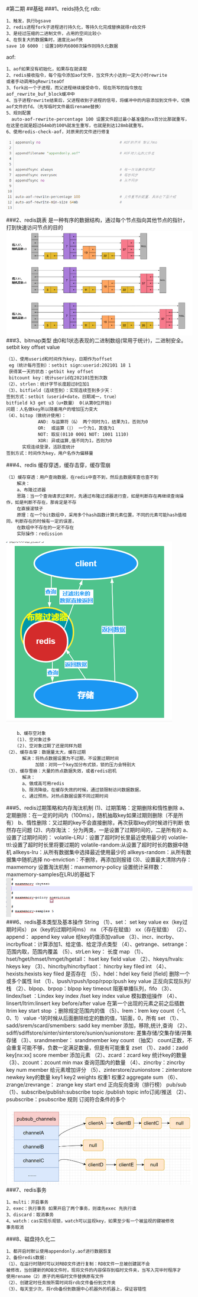 #第二期
##基础
###1、reids持久化
rdb:

    1、触发，执行bgsave
    2、redis进程fork子进程进行持久化，等持久化完成替换就得rdb文件
    3、是经过压缩的二进制文件，占用的空间比较小
    4、在恢复大的数据集时，速度比aof快
    save 10 6000 ：设置10秒内6000次操作则持久化数据
aof:

    1、aof如果没有初始化，如果存在就读取
    2、redis接收指令，每个指令添加aof文件，当文件大小达到一定大小时rewrite
    或者手动调用bgRewriteaOf
    3、fork出一个子进程，而父进程继续接受命令，现在所写的指令放在aof_rewrite_buf_block缓冲中
    4、当子进程rewrite结束后，父进程收到子进程的信号，将缓冲中的内容添加到文件中，切换aof文件的fd。（先写临时文件最后rename替换）
    5、规则配置
      auto-aof-rewrite-percentage 100 设置文件超过最小基准值的xx百分比那就重写，在这里也就是超过64mb的100%就发生重写，也就是到达128mb就重写。
    6、使用redis-check-aof，对原来的文件进行修复  
   ![](/image/redis4.png) 
     
###2、redis跳表
是一种有序的数据结构，通过每个节点指向其他节点的指针，打到快速访问节点的目的
![跳表](/image/skipList.png)
###3、bitmap类型
由0和1状态表现的二进制数组(常用于统计)，二进制安全。
setbit key offset value

    （1）、使用userid和时间作为key，日期作为offset
     eg（统计每月签到）：setbit sign:userid:202101 18 1
     获得某一天的状态：getbit key offset
     bitcount key：统计userid在202101签到次数
    （2）、strlen：统计字节长度超过8位加1
    （3）、bitfield（连续签到）：实现连续签到多少天： 
    签到方式：setbit（userid+date，日期减一，true）
    bitfield k3 get u3（u+数量） 0(从第0位开始)
    问题：人名做key所以随着用户的增加压力变大
    （4）、bitop（做统计使用）：
                AND: 与运算符（&） 两个同时为1，结果为1，否则为0  
                OR:  或运算（|） 一个为1，其值为1
                NOT: 取反(0110 0001 NOT: 1001 1110)
                XOR: 异或运算,值不同为1，否则为0
          实现连续登录，活跃度统计
    签到方式：时间作为key，用户名作为偏移量  
###4、redis 缓存穿透，缓存击穿，缓存雪崩
        
    （1）缓存穿透：用户查询数据，在redis中查不到，然后去数据库查也查不到
        解决：
        a、布隆过滤器
        思路：当一个查询请求过来时，先通过布隆过滤器进行查，如是判断存在再继续查询操作，如是判断不存在，那肯定是不存
        在直接滚犊子
        原理：在一个bit数组中，采用多个hash函数计算元素位置，不同的元素可能hash值相同，判断存在的时候有一定的误差，
        在数组中不存在的一定不存在
        实际操作：redission
![](/image/redis1.png) 
                        
        b、缓存空对象
        (1)、空对象过多
        (2)、空对象过期了还是同样为题  
    （2）、缓存击穿：数据量太大，缓存过期
          解决：将热点数据设置为不过期，不设置过期时间
               加锁：对同一个key加分布式锁，锁的压力会特别大
    （3）、缓存雪崩：大量的热点数据失效，或者redis宕机
          解决：
          a、做成高可用redis
          b、限流降级，在缓存失效的时候，通过锁限制访问数据数据，
          c、通过预热，对热点数据设置不同过期时间
###5、redis过期策略和内存淘汰机制
    (1)、过期策略：定期删除和惰性删除
        a、定期删除：在一定的时间内（100ms），随机抽取key如果过期则删除（不是所有）
        b、惰性删除：又过期的key不会直接删除，再次获取key的时候进行判断
        依然存在问题
    (2)、内存淘汰： 分为两类，一是设置了过期时间的，二是所有的
        a、设置了过期时间的：
        volatile-LRU：设置了超时时长里最近使用最少的
        volatile-ttl:设置了超时时长里将要过期的
        volatile-random:从设置了超时时长的数据中随机
        allkeys-lru：从所有数据集中选择最近使用最少的
        allkeys-random：从所有数据集中随机选择
        no-enviction：不删除，再添加则报错
    (3)、设置最大清除内存：maxmemory
         设置淘汰机制：maxmemory-policy
         设置统计采样数：maxmemory-samples在LRU的基础下
![](/image/redis2.png)
###6、redis基本类型及基本操作
    String
    （1）、set： set key value ex（key过期时间s） px（key的过期时间ms） nx （不存在赋值） xx（存在赋值）
    （2）、append： append key value 给key的值添加vallue
    （3）、incr、incrby、incrbyfloat：计算添加1、给定值、给定浮点类型
    （4）、getrange、setrange：范围内取，范围内覆盖
    （5）、strLen key： 长度 
    map
    （1）、hset/hget/hmset/hmget/hgetall： hset key field value 
    （2）、hkeys/hvals: hkeys key
    （3）、hincrby/hincrbyflaot： hincrby key filed int
    （4）、hexists:hexists key filed 是否存在
    （5）、hdel：hdel key field [field] 删除一个或多个属性
    list
    （1）、lpush/rpush/lpop/rpop:lpush key value 正反向实现队列/栈
    （2）、blpop、brpop：blpop key timeout 阻塞单播队列，fifo
    （3）、lindex/lset ：Lindex key index /lset key index value 模拟数组操作
    （4）、linsert/ltrim:linsert key before/after value 在第一个出现的元素之前之后插数
          ltrim key start stop ；删除规定范围内的值
    （5）、lrem：lrem key count（-1、0、1） value 
          -1的时候从后面删除给定的数的值，1前面，0，所有
    set
    （1）、sadd/srem/scard/smembers: sadd key member 添加，移除,统计,查询
    （2）、sdiff/sdiffstore/sinter/sinterstore/sunion/sunionstore:
           差集存储/交集存储/并集存储
    （3）、srandmember： srandmember key count （抽奖）
            count正数，不会重复可能不够，负数一定满足数量，但是有可能重复
    zset
    （1）、zadd：zadd key[nx:xx] score member 添加元素
    （2）、zcard：zcard key 统计key的数量
    （3）、zcount：zcount min max 查询范围内的数量
    （4）、zincrby：zincrby key num member 给元素增加评分
    （5）、zinterstore/zunionstore：zinterstore  newkey key的数量 key1 key2
     weights 权重1 权重2 aggregate sum
    （6）、zrange/zrevrange： zrange key start end 正向反向查询（排行榜）
    pub/sub
    （1）、subscribe/publish:subscribe topic /publish topic info订阅/推送
    （2）、psubscribe：psubscribe 规则 订阅符合条件的多个
    
   ![](/image/redis3.png)
###7、redis事务
    
    1、multi：开启事务
    2、exec：执行事务 如果开启了两个事务，则谁先exec 先执行谁
    3、discard：取消事务
    4、watch：cas实现乐观锁，watch可以监视key，如果至少有一个被监视的键被修改
    事务取消  
###8、磁盘持久化二
    
    1、都开启时默认使用appendonly.aof进行数据恢复
    2、备份redis数据:
    （1）、在运行时随时可以对RBD文件进行复制：RDB文件一旦被创建就不会
    被修改，当创建新的RDB文件时，现将文件的内容保存到临时文件夹，当写入完毕时程序才
    使用rename（2）原子的用临时文件替换原有文件
    （2）、创建定时任务按所需时间将rdb文件备份到文件夹
    （3）、每天至少次，将rdb备份到数据中心机器外的机器上，保证容错性
    
         
   
         

    




               
                
           
       
   

      

    